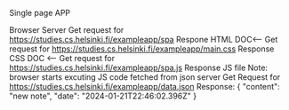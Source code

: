 Single page APP 

Browser                                                       Server
Get request for https://studies.cs.helsinki.fi/exampleapp/spa
                        Respone HTML DOC<--
Get request for https://studies.cs.helsinki.fi/exampleapp/main.css 
                        Response CSS DOC <--
Get request for https://studies.cs.helsinki.fi/exampleapp/spa.js
                Response JS file
            Note: browser starts excuting JS code fetched from json server
Get Request for  https://studies.cs.helsinki.fi/exampleapp/data.json
                Response: {
                        "content": "new note",
                        "date": "2024-01-21T22:46:02.396Z"
                    }